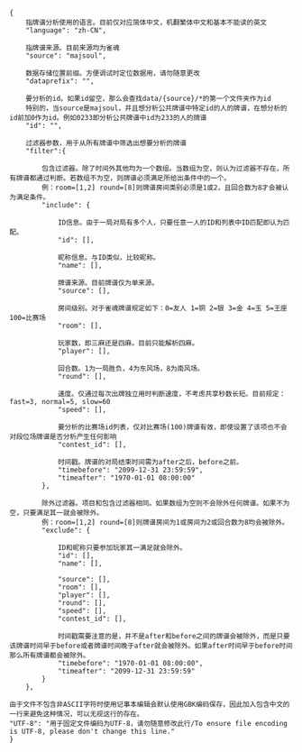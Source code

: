     {
        指牌谱分析使用的语言。目前仅对应简体中文，机翻繁体中文和基本不能读的英文
        "language": "zh-CN",

        指牌谱来源。目前来源均为雀魂
        "source": "majsoul",

        数据存储位置前缀。方便调试时定位数据用，请勿随意更改
        "dataprefix": "",
        
        要分析的id。如果id留空，那么会查找data/{source}/*的第一个文件夹作为id
        特别的，当source是majsoul，并且想分析公共牌谱中特定id的人的牌谱，在想分析的id前加0作为id。例如0233即分析公共牌谱中id为233的人的牌谱
        "id": "",
        
        过滤器参数，用于从所有牌谱中筛选出想要分析的牌谱
        "filter":{
        
            包含过滤器。除了时间外其他均为一个数组。当数组为空，则认为过滤器不存在，所有牌谱都通过判断。若数组不为空，则牌谱必须满足所给出条件中的一个。
            例：room=[1,2] round=[8]则牌谱房间类别必须是1或2，且回合数为8才会被认为满足条件。
            "include": {
            
                ID信息。由于一局对局有多个人，只要任意一人的ID和列表中ID匹配即认为匹配。
                "id": [],
                
                昵称信息。与ID类似，比较昵称。
                "name": [],
                
                牌谱来源。目前牌谱仅为单来源。
                "source": [],
                
                房间级别。对于雀魂牌谱规定如下：0=友人 1=铜 2=银 3=金 4=玉 5=王座 100=比赛场
                "room": [],
                
                玩家数，即三麻还是四麻。目前只能解析四麻。
                "player": [],
                
                回合数。1为一局胜负，4为东风场，8为南风场。
                "round": [],
                
                速度。仅通过每次出牌独立用时判断速度，不考虑共享秒数长短。目前规定：fast=3, normal=5, slow=60
                "speed": [],
                
                要分析的比赛场id列表，仅对比赛场(100)牌谱有效，即使设置了该项也不会对段位场牌谱是否分析产生任何影响
                "contest_id": [],
                
                时间戳。牌谱的对局结束时间需为after之后，before之前。
                "timebefore": "2099-12-31 23:59:59",
                "timeafter": "1970-01-01 08:00:00"
            },
            
            除外过滤器。项目和包含过滤器相同。如果数组为空则不会除外任何牌谱。如果不为空，只要满足其一就会被除外。
            例：room=[1,2] round=[8]则牌谱房间为1或房间为2或回合数为8均会被除外。
            "exclude": {
            
                ID和昵称只要参加玩家其一满足就会除外。
                "id": [],
                "name": [],
                
                "source": [],
                "room": [],
                "player": [],
                "round": [],
                "speed": [],
                "contest_id": [],
                
                时间戳需要注意的是，并不是after和before之间的牌谱会被除外，而是只要该牌谱时间早于before或者牌谱时间晚于after就会被除外。如果after时间早于before时间那么所有牌谱都会被除外。
                "timebefore": "1970-01-01 08:00:00",
                "timeafter": "2099-12-31 23:59:59"
            }
        },

    由于文件不包含非ASCII字符时使用记事本编辑会默认使用GBK编码保存，因此加入包含中文的一行来避免这种情况，可以无视这行的存在。    
    "UTF-8": "用于固定文件编码为UTF-8，请勿随意修改此行/To ensure file encoding is UTF-8, please don't change this line."
    }
